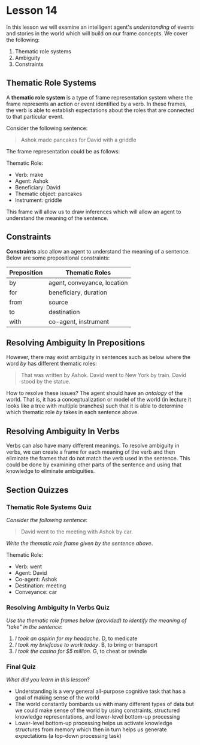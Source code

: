 # Lesson 14

In this lesson we will examine an intelligent agent's _understanding_ of events and stories in the world which will build on our frame concepts. We cover the following:

1. Thematic role systems
2. Ambiguity
3. Constraints

## Thematic Role Systems

A **thematic role system** is a type of frame representation system where the frame represents an action or event identified by a verb. In these frames, the verb is able to establish expectations about the roles that are connected to that particular event.

Consider the following sentence:

> Ashok made pancakes for David with a griddle

The frame representation could be as follows:

Thematic Role:

- Verb: make
- Agent: Ashok
- Beneficiary: David
- Thematic object: pancakes
- Instrument: griddle

This frame will allow us to draw inferences which will allow an agent to understand the meaning of the sentence.

## Constraints

**Constraints** also allow an agent to understand the meaning of a sentence. Below are some prepositional constraints:

| Preposition | Thematic Roles              |
| ----------- | --------------------------- |
| by          | agent, conveyance, location |
| for         | beneficiary, duration       |
| from        | source                      |
| to          | destination                 |
| with        | co-agent, instrument        |

## Resolving Ambiguity In Prepositions

However, there may exist ambiguity in sentences such as below where the word _by_ has different thematic roles:

> That was written by Ashok.
> David went to New York by train.
> David stood by the statue.

How to resolve these issues? The agent should have an _ontology_ of the world. That is, it has a conceptualization or model of the world (in lecture it looks like a tree with multiple branches) such that it is able to determine which thematic role _by_ takes in each sentence above.

## Resolving Ambiguity In Verbs

Verbs can also have many different meanings. To resolve ambiguity in verbs, we can create a frame for each meaning of the verb and then eliminate the frames that do not match the verb used in the sentence. This could be done by examining other parts of the sentence and using that knowledge to eliminate ambiguities.

## Section Quizzes

### Thematic Role Systems Quiz

_Consider the following sentence_:

> David went to the meeting with Ashok by car.

_Write the thematic role frame given by the sentence above_.

Thematic Role:

- Verb: went
- Agent: David
- Co-agent: Ashok
- Destination: meeting
- Conveyance: car

### Resolving Ambiguity In Verbs Quiz

_Use the thematic role frames below (provided) to identify the meaning of "take" in the sentence_:

1. _I took an aspirin for my headache_. D, to medicate
2. _I took my briefcase to work today_. B, to bring or transport
3. _I took the casino for \$5 million_. G, to cheat or swindle

### Final Quiz

_What did you learn in this lesson_?

- Understanding is a very general all-purpose cognitive task that has a goal of making sense of the world
- The world constantly bombards us with many different types of data but we could make sense of the world by using constraints, structured knowledge representations, and lower-level bottom-up processing
- Lower-level bottom-up processing helps us activate knowledge structures from memory which then in turn helps us generate expectations (a top-down processing task)
